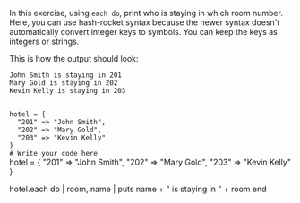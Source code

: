 In this exercise,
using `each do`,
print who is staying
in which room number. Here, you can use hash-rocket syntax because the newer syntax doesn't automatically convert integer keys to symbols. You can keep the keys as integers or strings.

This is how the output should look:

```
John Smith is staying in 201
Mary Gold is staying in 202
Kevin Kelly is staying in 203
```

<codeblock language="ruby" type="exercise" testMode="fixedInput">
<code>
hotel = {
  "201" => "John Smith",
  "202" => "Mary Gold",
  "203" => "Kevin Kelly"
}
# Write your code here
</code>

<solution>
hotel = {
  "201" => "John Smith",
  "202" => "Mary Gold",
  "203" => "Kevin Kelly"
}

hotel.each do | room, name |
  puts name + " is staying in " + room
end
</solution>
</codeblock>
